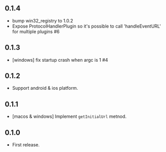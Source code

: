 ## 0.1.4

- bump win32_registry to 1.0.2
- Expose ProtocolHandlerPlugin so it's possible to call 'handleEventURL' for multiple plugins #6

## 0.1.3

- [windows] fix startup crash when argc is 1 #4

## 0.1.2

- Support android & ios platform.

## 0.1.1

- [macos & windows] Implement `getInitialUrl` metnod.

## 0.1.0

- First release.
